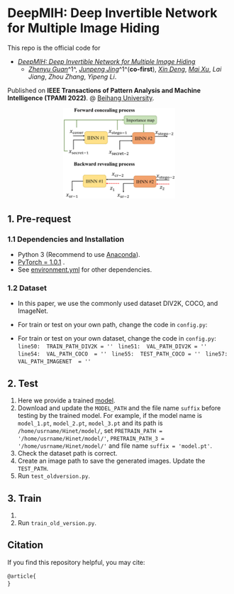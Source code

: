 # DeepMIH: Deep Invertible Network for Multiple Image Hiding

This repo is the official code for

* [*DeepMIH: Deep Invertible Network for Multiple Image Hiding*](https:) 
  * [*Zhenyu Guan*](http://cst.buaa.edu.cn/info/1071/2542.htm)^1^, [*Junpeng Jing*](https://tomtomtommi.github.io/)^1^(**co-first**), [*Xin Deng*](http://www.commsp.ee.ic.ac.uk/~xindeng/), [*Mai Xu*](http://shi.buaa.edu.cn/MaiXu/zh_CN/index.htm), *Lai Jiang*, *Zhou Zhang*, *Yipeng Li*.

Published on **IEEE Transactions of Pattern Analysis and Machine Intelligence (TPAMI 2022)**.
@ [Beihang University](http://ev.buaa.edu.cn/).

<center>
  <img src=https://github.com/TomTomTommi/DeepMIH/blob/main/image/figure2.jpg width=50% />
</center>


## 1. Pre-request
### 1.1 Dependencies and Installation

- Python 3 (Recommend to use [Anaconda](https://www.anaconda.com/download/#linux)).
- [PyTorch = 1.0.1](https://pytorch.org/) .
- See [environment.yml](https://github.com/TomTomTommi/HiNet/blob/main/environment.yml) for other dependencies.

### 1.2 Dataset

- In this paper, we use the commonly used dataset DIV2K, COCO, and ImageNet.
- For train or test on your own path, change the code in `config.py`:

- For train or test on your own dataset, change the code in `config.py`:
    `line50:  TRAIN_PATH_DIV2K = '' ` 
    `line51:  VAL_PATH_DIV2K = '' `
    `line54:  VAL_PATH_COCO  = '' `
    `line55:  TEST_PATH_COCO = '' ` 
    `line57:  VAL_PATH_IMAGENET  = '' `

## 2. Test

1. Here we provide a trained [model](https://drive.google.com/drive/folders/1guno6VwfCpuB8o5m0ZqFHNL4ZWc8SdJe?usp=sharing).
2. Download and update the `MODEL_PATH` and the file name `suffix` before testing by the trained model.
For example, if the model name is `model_1.pt`, `model_2.pt`, `model_3.pt` and its path is `/home/usrname/Hinet/model/`, 
set `PRETRAIN_PATH = '/home/usrname/Hinet/model/'`, `PRETRAIN_PATH_3 = '/home/usrname/Hinet/model/'` and file name `suffix = 'model.pt'`.
3. Check the dataset path is correct.
4. Create an image path to save the generated images. Update the `TEST_PATH`.
5. Run `test_oldversion.py`.


## 3. Train

1.
4. Run `train_old_version.py`.


## Citation
If you find this repository helpful, you may cite:

```tex
@article{
}
```
